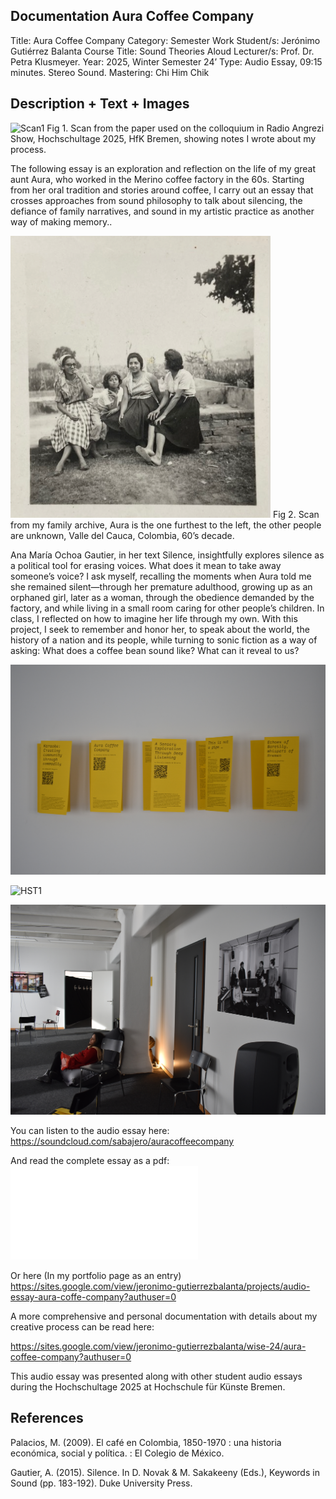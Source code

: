 ## Documentation Aura Coffee Company

Title: Aura Coffee Company
Category: Semester Work
Student/s: Jerónimo Gutiérrez Balanta
Course Title: Sound Theories Aloud
Lecturer/s: Prof. Dr. Petra Klusmeyer.
Year: 2025, Winter Semester 24’
Type: Audio Essay, 09:15 minutes. Stereo Sound. Mastering: Chi Him Chik

## Description + Text + Images

![Scan1](scan_printed_essay_1.jpg)  Fig 1. Scan from the paper used on the colloquium in Radio Angrezi Show, Hochschultage 2025, HfK Bremen, showing notes I wrote about my process.

The following essay is an exploration and reflection on the life of my great aunt Aura, who worked in the Merino coffee factory in the 60s. Starting from her oral tradition and stories around coffee, I carry out an essay that crosses approaches from sound philosophy to talk about silencing, the defiance of family narratives, and sound in my artistic practice as another way of making memory.. 

![Aura Portrait](photo_aura_sisters.png) Fig 2. Scan from my family archive, Aura is the one furthest to the left, the other people are unknown, Valle del Cauca, Colombia, 60’s decade.

Ana María Ochoa Gautier, in her text Silence, insightfully explores silence as a political tool for erasing voices. What does it mean to take away someone’s voice? I ask myself, recalling the moments when Aura told me she remained silent—through her premature adulthood, growing up as an orphaned girl, later as a woman, through the obedience demanded by the factory, and while living in a small room caring for other people’s children. In class, I reflected on how to imagine her life through my own. With this project, I seek to remember and honor her, to speak about the world, the history of a nation and its people, while turning to sonic fiction as a way of asking: What does a coffee bean sound like? What can it reveal to us?

![HST](HST_25_06.JPG)

![HST1](HST_25_00.JPG)

![HST2](HST_25_05.JPG)

You can listen to the audio essay here: https://soundcloud.com/sabajero/auracoffeecompany

And read the complete essay as a pdf: ![Essay PDF](essay_pdf_aura_coffee_company.pdf)

Or here (In my portfolio page as an entry) https://sites.google.com/view/jeronimo-gutierrezbalanta/projects/audio-essay-aura-coffe-company?authuser=0

A more comprehensive and personal documentation with details about my creative process can be read here:

https://sites.google.com/view/jeronimo-gutierrezbalanta/wise-24/aura-coffee-company?authuser=0 


This audio essay was presented along with other student audio essays during the Hochschultage 2025 at Hochschule für Künste Bremen.

## References

Palacios, M. (2009). El café en Colombia, 1850-1970 : una historia económica, social y política. : El Colegio de México.

Gautier, A. (2015). Silence. In D. Novak & M. Sakakeeny (Eds.), Keywords in Sound (pp. 183-192). Duke University Press.
